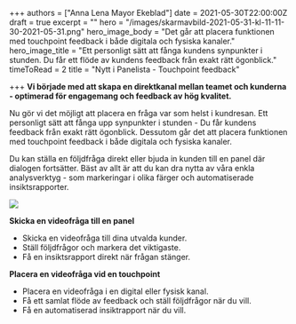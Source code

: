 +++
authors = ["Anna Lena Mayor Ekeblad"]
date = 2021-05-30T22:00:00Z
draft = true
excerpt = ""
hero = "/images/skarmavbild-2021-05-31-kl-11-11-30-2021-05-31.png"
hero_image_body = "Det går att placera funktionen med touchpoint feedback i både digitala och fysiska kanaler."
hero_image_title = "Ett personligt sätt att fånga kundens synpunkter i stunden. Du får ett flöde av kundens feedback från exakt rätt ögonblick."
timeToRead = 2
title = "Nytt i Panelista - Touchpoint feedback"

+++
**Vi började med att skapa en direktkanal mellan teamet och kunderna - optimerad för engagemang och feedback av hög kvalitet.**

Nu gör vi det möjligt att placera en fråga var som helst i kundresan. Ett personligt sätt att fånga upp synpunkter i stunden - Du får kundens feedback från exakt rätt ögonblick. Dessutom går det att placera funktionen med touchpoint feedback i både digitala och fysiska kanaler.

Du kan ställa en följdfråga direkt eller bjuda in kunden till en panel där dialogen fortsätter. Bäst av allt är att du kan dra nytta av våra enkla analysverktyg - som markeringar i olika färger och automatiserade insiktsrapporter.

![](/images/skarmavbild-2021-05-31-kl-11-08-58-2021-05-31.png)

**Skicka en videofråga till en panel**

* Skicka en videofråga till dina utvalda kunder.
* Ställ följdfrågor och markera det viktigaste.
* Få en insiktsrapport direkt när frågan stänger.

**Placera en videofråga vid en touchpoint**

* Placera en videofråga i en digital eller fysisk kanal.
* Få ett samlat flöde av feedback och ställ följdfrågor när du vill.
* Få en automatiserad insiktrapport när du vill.